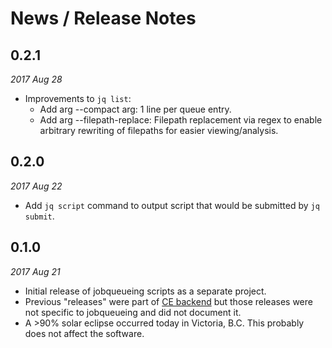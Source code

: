 # News / Release Notes

## 0.2.1

*2017 Aug 28*

* Improvements to ``jq list``:
  * Add arg --compact arg: 1 line per queue entry.
  * Add arg --filepath-replace: Filepath replacement via regex to enable arbitrary rewriting of filepaths for 
    easier viewing/analysis.

## 0.2.0

*2017 Aug 22*

* Add ``jq script`` command to output script that would be submitted by ``jq submit``.


## 0.1.0

*2017 Aug 21*

* Initial release of jobqueueing scripts as a separate project.
* Previous "releases" were part of [CE backend](https://github.com/pacificclimate/climate-explorer-backend)
  but those releases were not specific to jobqueueing and did not document it.
* A >90% solar eclipse occurred today in Victoria, B.C. This probably does not affect the software.
